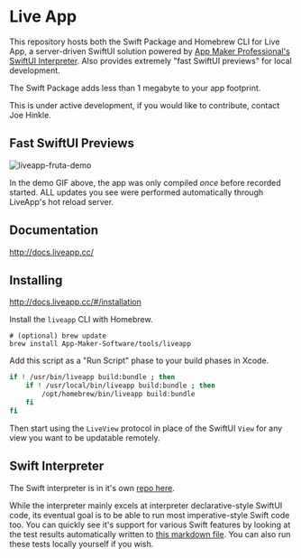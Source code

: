 # Live App

This repository hosts both the Swift Package and Homebrew CLI for Live App, a server-driven SwiftUI solution powered by [App Maker Professional's](https://appmakerios.com) [SwiftUI Interpreter](https://github.com/App-Maker-Software/BinarySwiftUIInterpreter). Also provides extremely "fast SwiftUI previews" for local development.

The Swift Package adds less than 1 megabyte to your app footprint.

This is under active development, if you would like to contribute, contact Joe Hinkle. 

## Fast SwiftUI Previews

![liveapp-fruta-demo](https://user-images.githubusercontent.com/8505851/124366056-141a8c80-dc0a-11eb-88cd-0249bf847367.gif)

In the demo GIF above, the app was only compiled *once* before recorded started. ALL updates you see were performed automatically through LiveApp's hot reload server.

## Documentation

http://docs.liveapp.cc/

## Installing

http://docs.liveapp.cc/#/installation

Install the `liveapp` CLI with Homebrew.

```
# (optional) brew update
brew install App-Maker-Software/tools/liveapp
```

Add this script as a "Run Script" phase to your build phases in Xcode.

```bash
if ! /usr/bin/liveapp build:bundle ; then
    if ! /usr/local/bin/liveapp build:bundle ; then
        /opt/homebrew/bin/liveapp build:bundle
    fi
fi

```

Then start using the `LiveView` protocol in place of the SwiftUI `View` for any view you want to be updatable remotely.

## Swift Interpreter

The Swift interpreter is in it's own [repo here](https://github.com/App-Maker-Software/SwiftInterpreter).

While the interpreter mainly excels at interpreter declarative-style SwiftUI code, its eventual goal is to be able to run most imperative-style Swift code too. You can quickly see it's support for various Swift features by looking at the test results automatically written to [this markdown file](https://github.com/App-Maker-Software/SwiftInterpreter/blob/main/TEST_RESULTS.md). You can also run these tests locally yourself if you wish.

